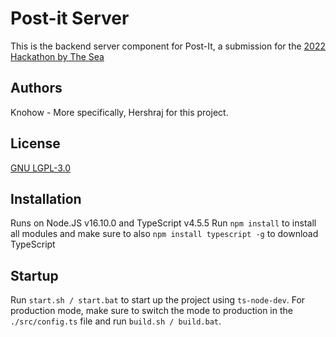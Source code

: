 # Post-it Server
This is the backend server component for Post-It, a submission for the [2022 Hackathon by The Sea](https://www.vcoe.org/Career-Education/Student-Events/Hackathon-By-The-Sea/Hackathon-By-The-Sea-Coed)

## Authors
Knohow - More specifically, Hershraj for this project.

## License
[GNU LGPL-3.0](https://tldrlegal.com/license/gnu-lesser-general-public-license-v3-(lgpl-3))

## Installation
Runs on Node.JS v16.10.0 and TypeScript v4.5.5
Run `npm install` to install all modules and make sure to also `npm install typescript -g` to download TypeScript

## Startup
Run `start.sh / start.bat` to start up the project using `ts-node-dev`. For production mode, make sure to switch the mode to production in the `./src/config.ts` file and run `build.sh / build.bat`.
